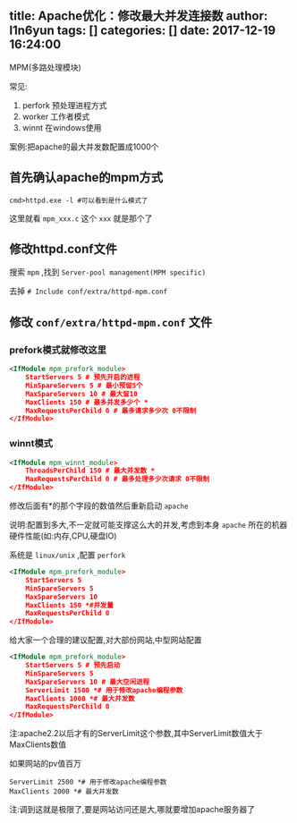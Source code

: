 title: Apache优化：修改最大并发连接数
author: l1n6yun
tags: []
categories: []
date: 2017-12-19 16:24:00
---
MPM(多路处理模块)

常见:

1. perfork 预处理进程方式
2. worker 工作者模式
3. winnt 在windows使用

案例:把apache的最大并发数配置成1000个

## 首先确认apache的mpm方式

```
cmd>httpd.exe -l #可以看到是什么模式了
```

这里就看 `mpm_xxx.c` 这个 `xxx` 就是那个了

## 修改httpd.conf文件

搜索 `mpm` ,找到 `Server-pool management(MPM specific)`

去掉 `# Include conf/extra/httpd-mpm.conf`

## 修改 `conf/extra/httpd-mpm.conf` 文件

### prefork模式就修改这里

```xml
<IfModule mpm_prefork_module>
	StartServers 5 # 预先开启的进程
	MinSpareServers 5 # 最小预留5个
	MaxSpareServers 10 # 最大留10
	MaxClients 150 # 最多并发多少个 *
	MaxRequestsPerChild 0 # 最多请求多少次 0不限制
</IfModule>
```

### winnt模式

```xml
<IfModule mpm_winnt_module>
	ThreadsPerChild 150 # 最大并发数 *
	MaxRequestsPerChild 0 # 最多处理多少次请求 0不限制
</IfModule>
```

修改后面有*的那个字段的数值然后重新启动 `apache`

说明:配置到多大,不一定就可能支撑这么大的并发,考虑到本身 `apache` 所在的机器硬件性能(如:内存,CPU,硬盘IO)

系统是 `linux/unix` ,配置 `perfork`

```xml
<IfModule mpm_prefork_module>
	StartServers 5
	MinSpareServers 5
	MaxSpareServers 10
	MaxClients 150 *#并发量
	MaxRequestsPerChild 0
</IfModule>
```

给大家一个合理的建议配置,对大部份网站,中型网站配置

```xml
<IfModule mpm_prefork_module>
	StartServers 5 # 预先启动
	MinSpareServers 5
	MaxSpareServers 10 # 最大空闲进程
	ServerLimit 1500 *# 用于修改apache编程参数
	MaxClients 1000 *# 最大并发数
	MaxRequestsPerChild 0
</IfModule>
```

注:apache2.2以后才有的ServerLimit这个参数,其中ServerLimit数值大于MaxClients数值

如果网站的pv值百万

```
ServerLimit 2500 *# 用于修改apache编程参数
MaxClients 2000 *# 最大并发数
```

注:调到这就是极限了,要是网站访问还是大,哪就要增加apache服务器了
